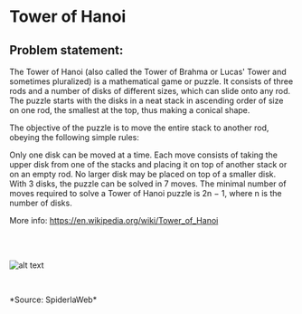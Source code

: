 # Tower of Hanoi 

## Problem statement:

The Tower of Hanoi (also called the Tower of Brahma or Lucas' Tower and sometimes pluralized) is a mathematical game or puzzle. It consists of three rods and a number of disks of different sizes, which can slide onto any rod. The puzzle starts with the disks in a neat stack in ascending order of size on one rod, the smallest at the top, thus making a conical shape.

The objective of the puzzle is to move the entire stack to another rod, obeying the following simple rules:

Only one disk can be moved at a time.
Each move consists of taking the upper disk from one of the stacks and placing it on top of another stack or on an empty rod.
No larger disk may be placed on top of a smaller disk.
With 3 disks, the puzzle can be solved in 7 moves. The minimal number of moves required to solve a Tower of Hanoi puzzle is 2n − 1, where n is the number of disks.

More info: https://en.wikipedia.org/wiki/Tower_of_Hanoi


 <br /> 
 <br /> 


![alt text](https://i0.wp.com/spiderlabweb.com/wp-content/uploads/2017/03/TowerOfHanoi.png?fit=454%2C201&ssl=1)

<pre>      </pre>*Source: SpiderlaWeb*


